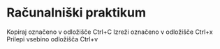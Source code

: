 # Računalniški praktikum
Kopiraj označeno v odložišče Ctrl+C
Izreži označeno v odložišče Ctrl+x
Prilepi vsebino odložišča Ctrl+v
